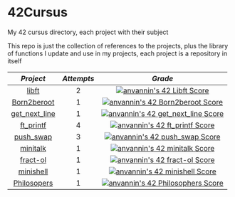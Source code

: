 # 42Cursus

My 42 cursus directory, each project with their subject

This repo is just the collection of references to the projects, plus the library of functions I update and use in my projects, each project is a repository in itself

| *__Project__* | *__Attempts__* | *__Grade__* |
| :-----------: | :------------: | :---------: |
| [libft](https://github.com/star-child-0/Mylibft/) | 2 | [![anvannin's 42 Libft Score](https://badge42.vercel.app/api/v2/cleh36s9k00060fmefi6qv520/project/2817323)](https://github.com/JaeSeoKim/badge42)|
| [Born2beroot](https://github.com/star-child-0/Born2beroot/) | 1 | [![anvannin's 42 Born2beroot Score](https://badge42.vercel.app/api/v2/cleh36s9k00060fmefi6qv520/project/2840487)](https://github.com/JaeSeoKim/badge42)|
| [get_next_line](https://github.com/star-child-0/get_next_line) | 1 | [![anvannin's 42 get_next_line Score](https://badge42.vercel.app/api/v2/cleh36s9k00060fmefi6qv520/project/2840485)](https://github.com/JaeSeoKim/badge42)|
| [ft_printf](https://github.com/star-child-0/ft_printf) | 4 | [![anvannin's 42 ft_printf Score](https://badge42.vercel.app/api/v2/cleh36s9k00060fmefi6qv520/project/2840483)](https://github.com/JaeSeoKim/badge42)|
| [push_swap](https://github.com/star-child-0/push_swap) | 3 | [![anvannin's 42 push_swap Score](https://badge42.vercel.app/api/v2/cleh36s9k00060fmefi6qv520/project/2876716)](https://github.com/JaeSeoKim/badge42)|
| [minitalk](https://github.com/star-child-0/minitalk) | 1 | [![anvannin's 42 minitalk Score](https://badge42.vercel.app/api/v2/cleh36s9k00060fmefi6qv520/project/2960200)](https://github.com/JaeSeoKim/badge42)|
| [fract-ol](https://github.com/Mattei-Giovanni/Fractol-in-Group) | 1 | [![anvannin's 42 fract-ol Score](https://badge42.vercel.app/api/v2/cleh36s9k00060fmefi6qv520/project/2973364)](https://github.com/JaeSeoKim/badge42)|
| [minishell](https://github.com/kichkiro/minishell) | 1 | [![anvannin's 42 minishell Score](https://badge42.vercel.app/api/v2/cleh36s9k00060fmefi6qv520/project/3036838)](https://github.com/JaeSeoKim/badge42)|
| [Philosopers](https://github.com/star-child-0/philosophers) | 1 | [![anvannin's 42 Philosophers Score](https://badge42.vercel.app/api/v2/cleh36s9k00060fmefi6qv520/project/3036876)](https://github.com/JaeSeoKim/badge42)|
